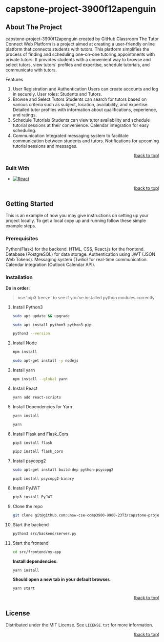 # capstone-project-3900f12apenguin

<!-- ABOUT THE PROJECT -->
## About The Project
capstone-project-3900f12apenguin created by GitHub Classroom
The Tutor Connect Web Platform is a project aimed at creating a user-friendly online platform that connects students with tutors. This platform simplifies the process of finding and scheduling one-on-one tutoring appointments with private tutors. It provides students with a convenient way to browse and select tutors, view tutors' profiles and expertise, schedule tutorials, and communicate with tutors.

Features
1. User Registration and Authentication
Users can create accounts and log in securely.
User roles: Students and Tutors.
2. Browse and Select Tutors
Students can search for tutors based on various criteria such as subject, location, availability, and expertise.
Detailed tutor profiles with information about qualifications, experience, and ratings.
3. Schedule Tutorials
Students can view tutor availability and schedule tutorial sessions at their convenience.
Calendar integration for easy scheduling.
4. Communication
Integrated messaging system to facilitate communication between students and tutors.
Notifications for upcoming tutorial sessions and messages.

<p align="right">(<a href="#readme-top">back to top</a>)</p>



### Built With

* [![React][React.js]][React-url]

<p align="right">(<a href="#readme-top">back to top</a>)</p>

<!-- GETTING STARTED -->
## Getting Started

This is an example of how you may give instructions on setting up your project locally.
To get a local copy up and running follow these simple example steps.

### Prerequisites

Python(Flask) for the backend.
HTML, CSS, React.js for the frontend.
Database (PostgreSQL) for data storage.
Authentication using JWT (JSON Web Tokens).
Messaging system (Twilio) for real-time communication.
Calendar integration (Outlook Calendar API).


### Installation
**Do in order:**
> use 'pip3 freeze' to see if you've installed python modules correctly.
1. Install Python3
   ```sh
   sudo apt update && upgrade
   ```
   ```sh
   sudo apt install python3 python3-pip
   ```
   ```sh
   python3 --version
   ```
2. Install Node
   ```sh
   npm install
   ```
   ```sh
   sudo apt-get install -y nodejs
   ```
3. Install yarn 
   ```sh
   npm install --global yarn
   ```
4. Install React
   ```sh
   yarn add react-scripts
   ```
5. Install Dependencies for Yarn
   ```sh
   yarn install
   ```
   ```sh
   yarn
   ```
6. Install Flask and Flask_Cors
   ```sh
   pip3 install flask
   ```
   ```sh
   pip3 install flask_cors
   ```
7. Install psycopg2
   ```sh
   sudo apt-get install build-dep python-psycopg2
   ```
   ```sh
   pip3 install psycopg2-binary
   ```
8. Install PyJWT
   ```sh
   pip3 install PyJWT
   ```
2. Clone the repo
   ```sh
   git clone git@github.com:unsw-cse-comp3900-9900-23T3/capstone-project-3900f12apenguin.git
   ```
4. Start the backend
   ```sh
   python3 src/backend/server.py
   ```
5. Start the frontend
   ```sh
   cd src/frontend/my-app
   ```
   **Install dependencies.**
   ```sh
   yarn install
   ```
   **Should open a new tab in your default browser.**
   ```sh
   yarn start
   ```
    
<p align="right">(<a href="#readme-top">back to top</a>)</p>


<!-- LICENSE -->
## License

Distributed under the MIT License. See `LICENSE.txt` for more information.

<p align="right">(<a href="#readme-top">back to top</a>)</p>


<!-- MARKDOWN LINKS & IMAGES -->
<!-- https://www.markdownguide.org/basic-syntax/#reference-style-links -->
[contributors-shield]: https://img.shields.io/github/contributors/unsw-cse-comp3900-9900-23T3/capstone-project-3900f12apenguin.svg?style=for-the-badge
[contributors-url]: https://github.com/unsw-cse-comp3900-9900-23T3/capstone-project-3900f12apenguin/graphs/contributors
[forks-shield]: https://img.shields.io/github/forks/github_username/repo_name.svg?style=for-the-badge
[forks-url]: https://github.com/github_username/repo_name/network/members
[stars-shield]: https://img.shields.io/github/stars/github_username/repo_name.svg?style=for-the-badge
[stars-url]: https://github.com/github_username/repo_name/stargazers
[issues-shield]: https://img.shields.io/github/issues/github_username/repo_name.svg?style=for-the-badge
[issues-url]: https://github.com/github_username/repo_name/issues
[license-shield]: https://img.shields.io/github/license/github_username/repo_name.svg?style=for-the-badge
[license-url]: https://github.com/github_username/repo_name/blob/master/LICENSE.txt
[linkedin-shield]: https://img.shields.io/badge/-LinkedIn-black.svg?style=for-the-badge&logo=linkedin&colorB=555
[linkedin-url]: https://linkedin.com/in/linkedin_username
[product-screenshot]: images/screenshot.png
[Next.js]: https://img.shields.io/badge/next.js-000000?style=for-the-badge&logo=nextdotjs&logoColor=white
[Next-url]: https://nextjs.org/
[React.js]: https://img.shields.io/badge/React-20232A?style=for-the-badge&logo=react&logoColor=61DAFB
[React-url]: https://reactjs.org/
[Vue.js]: https://img.shields.io/badge/Vue.js-35495E?style=for-the-badge&logo=vuedotjs&logoColor=4FC08D
[Vue-url]: https://vuejs.org/
[Angular.io]: https://img.shields.io/badge/Angular-DD0031?style=for-the-badge&logo=angular&logoColor=white
[Angular-url]: https://angular.io/
[Svelte.dev]: https://img.shields.io/badge/Svelte-4A4A55?style=for-the-badge&logo=svelte&logoColor=FF3E00
[Svelte-url]: https://svelte.dev/
[Laravel.com]: https://img.shields.io/badge/Laravel-FF2D20?style=for-the-badge&logo=laravel&logoColor=white
[Laravel-url]: https://laravel.com
[Bootstrap.com]: https://img.shields.io/badge/Bootstrap-563D7C?style=for-the-badge&logo=bootstrap&logoColor=white
[Bootstrap-url]: https://getbootstrap.com
[JQuery.com]: https://img.shields.io/badge/jQuery-0769AD?style=for-the-badge&logo=jquery&logoColor=white
[JQuery-url]: https://jquery.com
